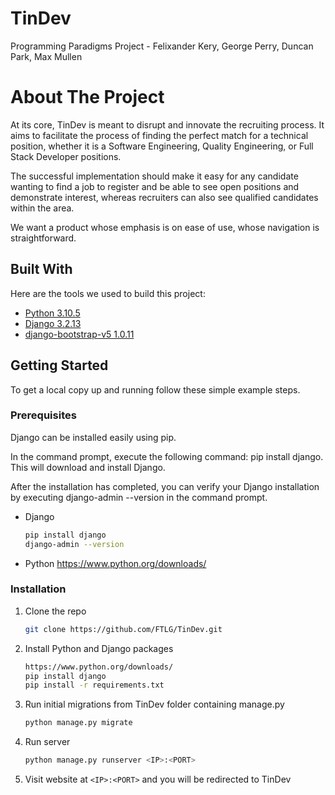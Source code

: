 # TinDev
Programming Paradigms Project - Felixander Kery, George Perry, Duncan Park, Max Mullen 

# About The Project

At its core, TinDev is meant to disrupt and innovate the recruiting process. It aims to facilitate the process of finding the perfect match for a technical position, whether it is a Software Engineering, Quality Engineering, or Full Stack Developer positions. 

The successful implementation should make it easy for any candidate wanting to find a job to register and be able to see open positions and demonstrate interest, whereas recruiters can also see qualified candidates within the area.

We want a product whose emphasis is on ease of use, whose navigation is straightforward.

## Built With
Here are the tools we used to build this project:

* [Python 3.10.5](https://www.python.org/)
* [Django 3.2.13](https://www.djangoproject.com/)
* [django-bootstrap-v5 1.0.11](https://django-bootstrap-v5.readthedocs.io/en/latest/#)

## Getting Started

To get a local copy up and running follow these simple example steps.

### Prerequisites

Django can be installed easily using pip.

In the command prompt, execute the following command: pip install django. This will download and install Django.

After the installation has completed, you can verify your Django installation by executing django-admin --version in the command prompt.

* Django
  ```sh
  pip install django
  django-admin --version
  ```
  
* Python
  https://www.python.org/downloads/

### Installation

1. Clone the repo
   ```sh
   git clone https://github.com/FTLG/TinDev.git
   ```
2. Install Python and Django packages
   ```sh
   https://www.python.org/downloads/
   pip install django
   pip install -r requirements.txt
   ```
4. Run initial migrations from TinDev folder containing manage.py
   ```sh
   python manage.py migrate
   ```
5. Run server
   ```sh
   python manage.py runserver <IP>:<PORT>
   ```
6. Visit website at ```<IP>:<PORT>``` and you will be redirected to TinDev
